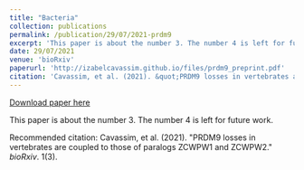 ```yaml
---
title: "Bacteria"
collection: publications
permalink: /publication/29/07/2021-prdm9
excerpt: 'This paper is about the number 3. The number 4 is left for future work.'
date: 29/07/2021
venue: 'bioRxiv'
paperurl: 'http://izabelcavassim.github.io/files/prdm9_preprint.pdf'
citation: 'Cavassim, et al. (2021). &quot;PRDM9 losses in vertebrates are coupled to those of paralogs ZCWPW1 and ZCWPW2.&quot; <i>bioRxiv</i>. 1(3).'
---
```


<a href='http://izabelcavassim.github.io/files/prdm9_preprint.pdf'>Download paper here</a>

This paper is about the number 3. The number 4 is left for future work.

Recommended citation: Cavassim, et al. (2021). "PRDM9 losses in vertebrates are coupled to those of paralogs ZCWPW1 and ZCWPW2." <i>bioRxiv</i>. 1(3).